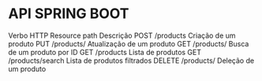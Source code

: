 # API SPRING BOOT


Verbo HTTP	Resource path	          Descrição
POST	      /products	              Criação de um produto
PUT	        /products/	            Atualização de um produto
GET	        /products/	            Busca de um produto por ID
GET	        /products	              Lista de produtos
GET	        /products/search	      Lista de produtos filtrados
DELETE	    /products/	            Deleção de um produto
